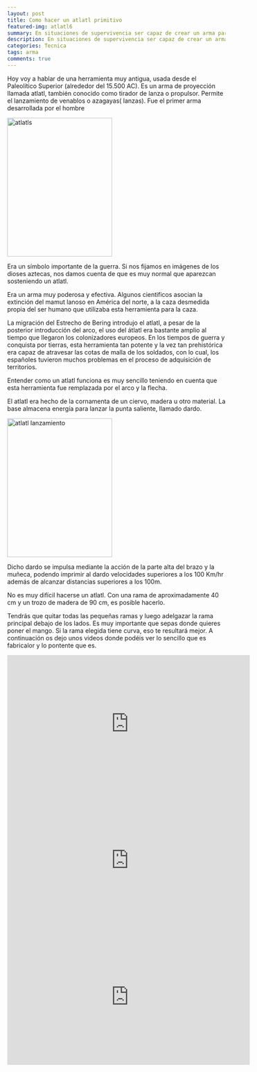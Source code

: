 ```yaml
---
layout: post
title: Como hacer un atlatl primitivo
featured-img: atlatl6
summary: En situaciones de supervivencia ser capaz de crear un arma para cazar puede suponer una gran ventaja. El atlat es un arma muy pontente que puede ser de gran ayuda para cazar grandes presas.
description: En situaciones de supervivencia ser capaz de crear un arma para cazar puede suponer una gran ventaja. El atlat es un arma muy pontente que puede ser de gran ayuda para cazar grandes presas.
categories: Tecnica
tags: arma
comments: true
---
```


<p>
Hoy voy a hablar de una herramienta muy antigua, usada desde el Paleolítico Superior (alrededor del
15.500 AC). Es un arma de proyección llamada atlatl, también conocido como tirador de lanza o propulsor.
Permite el lanzamiento de venablos o azagayas( lanzas). Fue el primer arma desarrollada por el hombre
</p>

<img border="0" src="{{ '/assets/img/posts/atlat.gif' | absolute_url }}" width="242" height="320" data-original-width="377" data-original-height="499" alt="atlatls" />

<p>
Era un símbolo importante de la guerra. Si nos fijamos en imágenes de los dioses aztecas, nos
damos cuenta de que es muy normal que aparezcan sosteniendo un atlatl.
</p>
<p>
Era un arma muy poderosa y efectiva. Algunos cientificos asocian la extinción del mamut
lanoso en América del norte, a la caza desmedida propia del ser humano que utilizaba esta
herramienta para la caza.
</p>
<p>
La migración del Estrecho de Bering introdujo el atlatl, a pesar de la posterior introducción del
arco, el uso del átlatl era bastante amplio al tiempo que llegaron los colonizadores europeos.
En los tiempos de guerra y conquista por tierras, esta herramienta tan potente y la vez tan
prehistórica era capaz de atravesar las cotas de malla de los soldados, con lo cual, los
españoles tuvieron muchos problemas en el proceso de adquisición de territorios.
</p>
<p>
Entender como un atlatl funciona es muy sencillo teniendo en cuenta que esta herramienta
fue remplazada por el arco y la flecha.
</p>
<p>
El atlatl era hecho de la cornamenta de un ciervo, madera u otro material. La base almacena
energía para lanzar la punta saliente, llamado dardo.
</p>
<img border="0" src="{{ '/assets/img/posts/atlatl-lanzamiento.jpg' | absolute_url }}" width="242" height="320" data-original-width="377" data-original-height="499" alt="atlatl lanzamiento" />
<p>
Dicho dardo se impulsa mediante la acción de la parte alta del brazo y la muñeca, podendo
imprimir al dardo velocidades superiores a los 100 Km/hr además de alcanzar distancias
superiores a los 100m.
</p>

<p>
No es muy difícil hacerse un atlatl. Con una rama de aproximadamente 40 cm y un trozo de
madera de 90 cm, es posible hacerlo.
</p>
<p>
Tendrás que quitar todas las pequeñas ramas y luego adelgazar la rama principal debajo de los
lados. Es muy importante que sepas donde quieres poner el mango. Si la rama elegida tiene
curva, eso te resultará mejor. A continuación os dejo unos videos donde podéis ver lo sencillo que es fabricalor y lo pontente que es.
</p>

<iframe width="560" height="315" src="https://www.youtube.com/embed/rrCPue83bLg" frameborder="0" allow="autoplay; encrypted-media" allowfullscreen></iframe>

<iframe width="560" height="315" src="https://www.youtube.com/embed/60lvP9IRnYI" frameborder="0" allow="autoplay; encrypted-media" allowfullscreen></iframe>

<iframe width="560" height="315" src="https://www.youtube.com/embed/HZf9MOwNlwE" frameborder="0" allow="autoplay; encrypted-media" allowfullscreen></iframe>